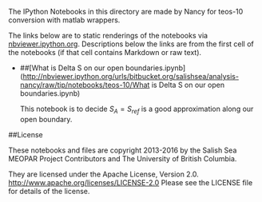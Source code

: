 The IPython Notebooks in this directory are made by Nancy for
teos-10 conversion with matlab wrappers.

The links below are to static renderings of the notebooks via
[nbviewer.ipython.org](http://nbviewer.ipython.org/).
Descriptions below the links are from the first cell of the notebooks
(if that cell contains Markdown or raw text).

* ##[What is Delta S on our open boundaries.ipynb](http://nbviewer.ipython.org/urls/bitbucket.org/salishsea/analysis-nancy/raw/tip/notebooks/teos-10/What is Delta S on our open boundaries.ipynb)  
    
    This notebook is to decide $S_A = S_{ref}$ is a good approximation along our open boundary.  


##License

These notebooks and files are copyright 2013-2016
by the Salish Sea MEOPAR Project Contributors
and The University of British Columbia.

They are licensed under the Apache License, Version 2.0.
http://www.apache.org/licenses/LICENSE-2.0
Please see the LICENSE file for details of the license.
